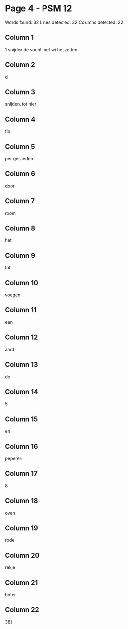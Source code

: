 # Page 4 - PSM 12

Words found: 32
Lines detected: 32
Columns detected: 22

## Column 1

1 snijden de vocht met wi het zetten

## Column 2

d

## Column 3

snijden. tot hier

## Column 4

fin

## Column 5

per gesneden

## Column 6

door

## Column 7

room

## Column 8

het

## Column 9

tot

## Column 10

voegen

## Column 11

een

## Column 12

aard

## Column 13

de

## Column 14

5

## Column 15

en

## Column 16

peperen

## Column 17

8

## Column 18

oven

## Column 19

rode

## Column 20

rekje

## Column 21

boter

## Column 22

38]
